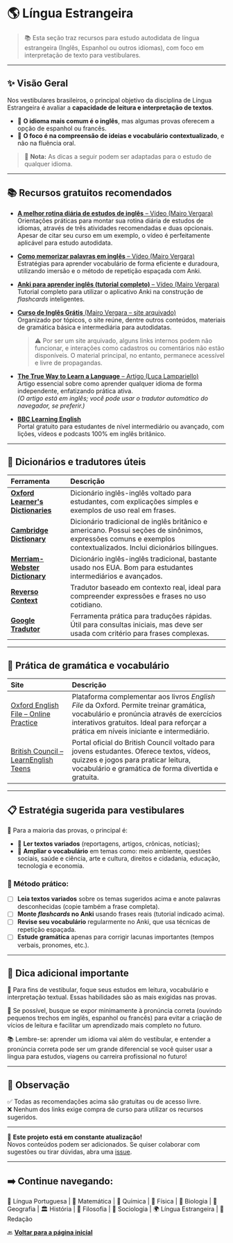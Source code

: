 # 🌎 Língua Estrangeira

> 📚 Esta seção traz recursos para estudo autodidata de língua estrangeira (Inglês, Espanhol ou outros idiomas), com foco em interpretação de texto para vestibulares.

---

## ✨ Visão Geral

Nos vestibulares brasileiros, o principal objetivo da disciplina de Língua Estrangeira é avaliar a **capacidade de leitura e interpretação de textos**.

- 📌 **O idioma mais comum é o inglês**, mas algumas provas oferecem a opção de espanhol ou francês.  
- 🎯 **O foco é na compreensão de ideias e vocabulário contextualizado**, e não na fluência oral.

> 🧠 **Nota:** As dicas a seguir podem ser adaptadas para o estudo de qualquer idioma.

---

## 📚 Recursos gratuitos recomendados

- [**A melhor rotina diária de estudos de inglês** – Vídeo (Mairo Vergara)](https://youtu.be/pvx7K3oGbaw)  
  Orientações práticas para montar sua rotina diária de estudos de idiomas, através de três atividades recomendadas e duas opcionais. Apesar de citar seu curso em um exemplo, o vídeo é perfeitamente aplicável para estudo autodidata.

- [**Como memorizar palavras em inglês** – Vídeo (Mairo Vergara)](https://youtu.be/_fmAYE-T0hg)  
  Estratégias para aprender vocabulário de forma eficiente e duradoura, utilizando imersão e o método de repetição espaçada com Anki.

- [**Anki para aprender inglês (tutorial completo)** – Vídeo (Mairo Vergara)](https://youtu.be/RTpGp2P0dkc)  
  Tutorial completo para utilizar o aplicativo Anki na construção de _flashcards_ inteligentes.

- [**Curso de Inglês Grátis** (Mairo Vergara – site arquivado)](https://web.archive.org/web/20220517165124/https://www.cursodeinglesgratis.org/)  
  Organizado por tópicos, o site reúne, dentre outros conteúdos, materiais de gramática básica e intermediária para autodidatas. 
  > ⚠️ Por ser um site arquivado, alguns links internos podem não funcionar, e interações como cadastros ou comentários não estão disponíveis. O material principal, no entanto, permanece acessível e livre de propagandas.

- [**The True Way to Learn a Language** – Artigo (Luca Lampariello)](https://www.lucalampariello.com/true-way-to-learn-a-language/)  
  Artigo essencial sobre como aprender qualquer idioma de forma independente, enfatizando prática ativa.  
  _(O artigo está em inglês; você pode usar o tradutor automático do navegador, se preferir.)_

- [**BBC Learning English**](https://www.bbc.co.uk/learningenglish)  
  Portal gratuito para estudantes de nível intermediário ou avançado, com lições, vídeos e podcasts 100% em inglês britânico.

---

## 📖 Dicionários e tradutores úteis

Ferramenta | Descrição
:-- | :--
[**Oxford Learner's Dictionaries**](https://www.oxfordlearnersdictionaries.com/) | Dicionário inglês-inglês voltado para estudantes, com explicações simples e exemplos de uso real em frases.
[**Cambridge Dictionary**](https://dictionary.cambridge.org/) | Dicionário tradicional de inglês britânico e americano. Possui seções de sinônimos, expressões comuns e exemplos contextualizados. Inclui dicionários bilíngues.
[**Merriam-Webster Dictionary**](https://www.merriam-webster.com/) | Dicionário inglês-inglês tradicional, bastante usado nos EUA. Bom para estudantes intermediários e avançados.
[**Reverso Context**](https://context.reverso.net/traducao/) | Tradutor baseado em contexto real, ideal para compreender expressões e frases no uso cotidiano.
[**Google Tradutor**](https://translate.google.com/) | Ferramenta prática para traduções rápidas. Útil para consultas iniciais, mas deve ser usada com critério para frases complexas.

---

## 📝 Prática de gramática e vocabulário

| Site | Descrição |
|:---|:---|
| [Oxford English File – Online Practice](https://elt.oup.com/student/englishfile/beginner3/vocabulary/?cc=us&selLanguage=en) | Plataforma complementar aos livros *English File* da Oxford. Permite treinar gramática, vocabulário e pronúncia através de exercícios interativos gratuitos. Ideal para reforçar a prática em níveis iniciante e intermediário. |
| [British Council – LearnEnglish Teens](https://learnenglishteens.britishcouncil.org/) | Portal oficial do British Council voltado para jovens estudantes. Oferece textos, vídeos, quizzes e jogos para praticar leitura, vocabulário e gramática de forma divertida e gratuita. |

---

## 📋 Estratégia sugerida para vestibulares

🔎 Para a maioria das provas, o principal é:

- 📖 **Ler textos variados** (reportagens, artigos, crônicas, notícias);  
- 🧠 **Ampliar o vocabulário** em temas como: meio ambiente, questões sociais, saúde e ciência, arte e cultura, direitos e cidadania, educação, tecnologia e economia.

### 📌 Método prático:

- [ ] **Leia textos variados** sobre os temas sugeridos acima e anote palavras desconhecidas (copie também a frase completa).
- [ ] **Monte _flashcards_ no Anki** usando frases reais (tutorial indicado acima).
- [ ] **Revise seu vocabulário** regularmente no Anki, que usa técnicas de repetição espaçada.
- [ ] **Estude gramática** apenas para corrigir lacunas importantes (tempos verbais, pronomes, etc.).

---

## 🎯 Dica adicional importante

🎯 Para fins de vestibular, foque seus estudos em leitura, vocabulário e interpretação textual. Essas habilidades são as mais exigidas nas provas.

💬 Se possível, busque se expor minimamente à pronúncia correta (ouvindo pequenos trechos em inglês, espanhol ou francês) para evitar a criação de vícios de leitura e facilitar um aprendizado mais completo no futuro.

📚 Lembre-se: aprender um idioma vai além do vestibular, e entender a pronúncia correta pode ser um grande diferencial se você quiser usar a língua para estudos, viagens ou carreira profissional no futuro!

---

## 📎 Observação

✅ Todas as recomendações acima são gratuitas ou de acesso livre.  
❌ Nenhum dos links exige compra de curso para utilizar os recursos sugeridos.

---

📌 **Este projeto está em constante atualização!**  
Novos conteúdos podem ser adicionados. Se quiser colaborar com sugestões ou tirar dúvidas, abra uma [issue](https://github.com/lrsilveira/pre-vestibular/issues).

---

## ➡️ Continue navegando:

📖 Língua Portuguesa | 🧮 Matemática | 🧪 Química | 🔬 Física | 🌱 Biologia | 🧭 Geografia | 🏛️ História | 🧠 Filosofia | 👥 Sociologia | 🌍 Língua Estrangeira | 📝 Redação

🔙 [**Voltar para a página inicial**](../README.md)
